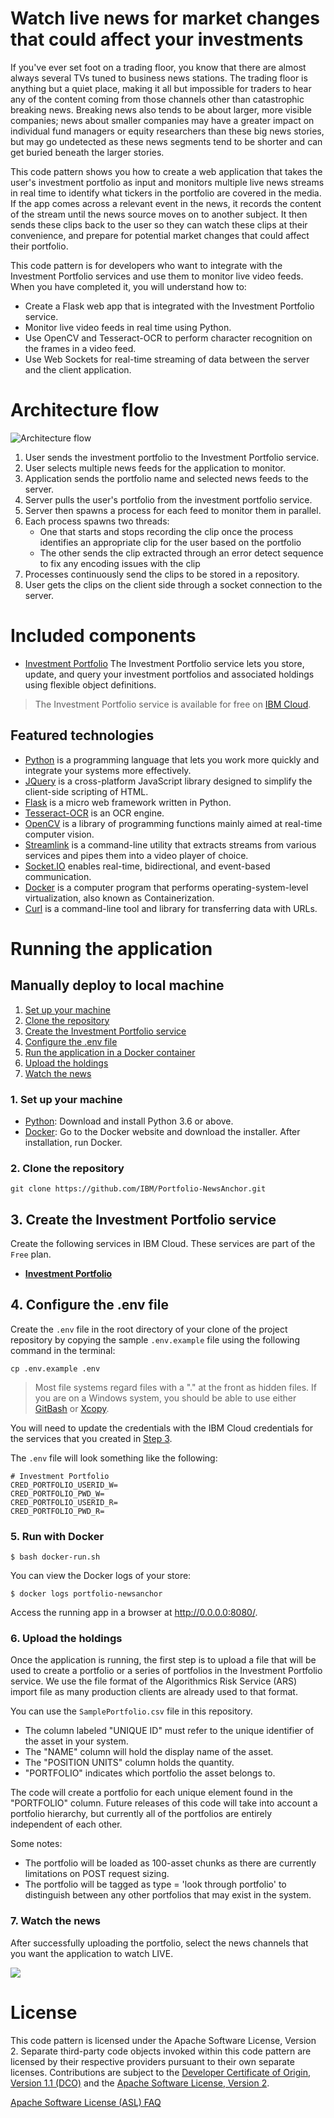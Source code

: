 # Watch live news for market changes that could affect your investments

If you've ever set foot on a trading floor, you know that there are almost always several TVs tuned to business news stations. The trading floor is anything but a quiet place, making it all but impossible for traders to hear any of the content coming from those channels other than catastrophic breaking news. Breaking news also tends to be about larger, more visible companies; news about smaller companies may have a greater impact on individual fund managers or equity researchers than these big news stories, but may go undetected as these news segments tend to be shorter and can get buried beneath the larger stories.

This code pattern shows you how to create a web application that takes the user's investment portfolio as input and monitors multiple live news streams in real time to identify what tickers in the portfolio are covered in the media. If the app comes across a relevant event in the news, it records the content of the stream until the news source moves on to another subject. It then sends these clips back to the user so they can watch these clips at their convenience, and prepare for potential market changes that could affect their portfolio.

This code pattern is for developers who want to integrate with the Investment Portfolio services and use them to monitor live video feeds. When you have completed it, you will understand how to:

* Create a Flask web app that is integrated with the Investment Portfolio service.
* Monitor live video feeds in real time using Python.
* Use OpenCV and Tesseract-OCR to perform character recognition on the frames in a video feed.
* Use Web Sockets for real-time streaming of data between the server and the client application.

# Architecture flow

![Architecture flow](docs/doc-images/arch-flow.png?raw=true)

1. User sends the investment portfolio to the Investment Portfolio service.
2. User selects multiple news feeds for the application to monitor.
3. Application sends the portfolio name and selected news feeds to the server.
4. Server pulls the user's portfolio from the investment portfolio service.
5. Server then spawns a process for each feed to monitor them in parallel.
6. Each process spawns two threads:
   * One that starts and stops recording the clip once the process identifies an appropriate clip for the user based on the portfolio
   * The other sends the clip extracted through an error detect sequence to fix any encoding issues with the clip
7. Processes continuously send the clips to be stored in a repository.
8. User gets the clips on the client side through a socket connection to the server.

# Included components

+ [Investment Portfolio](https://console.ng.bluemix.net/catalog/services/investment-portfolio) The Investment Portfolio service lets you store, update, and query your investment portfolios and associated holdings using flexible object definitions.
> The Investment Portfolio service is available for free on [IBM Cloud](https://console.bluemix.net).

## Featured technologies

* [Python](https://www.python.org/downloads/) is a programming language that lets you work more quickly and integrate your systems more effectively.
* [JQuery](https://jquery.com) is a cross-platform JavaScript library designed to simplify the client-side scripting of HTML.
* [Flask](http://flask.pocoo.org/) is a micro web framework written in Python.
* [Tesseract-OCR](https://github.com/tesseract-ocr/tesseract) is an OCR engine.
* [OpenCV](https://opencv.org/) is a library of programming functions mainly aimed at real-time computer vision.
* [Streamlink](https://streamlink.github.io/) is a command-line utility that extracts streams from various services and pipes them into a video player of choice.
* [Socket.IO](https://socket.io/) enables real-time, bidirectional, and event-based communication.
* [Docker](https://www.docker.com/) is a computer program that performs operating-system-level virtualization, also known as Containerization.
* [Curl](https://curl.haxx.se/) is a command-line tool and library for transferring data with URLs.

# Running the application

## Manually deploy to local machine
1. [Set up your machine](#1-set-up-your-machine)
2. [Clone the repository](#2-clone-the-repository)
3. [Create the Investment Portfolio service](#3-create-the-investment-portfolio-service)
4. [Configure the .env file](#4-configure-the-.env-file)
5. [Run the application in a Docker container](#5-run-with-docker)
6. [Upload the holdings](#6-upload-the-holdings)
7. [Watch the news](#7-watch-the-news)

### 1. Set up your machine
- [Python](https://www.python.org/downloads/): Download and install Python 3.6 or above.
- [Docker](https://www.docker.com/): Go to the Docker website and download the installer. After installation, run Docker.

### 2. Clone the repository

```
git clone https://github.com/IBM/Portfolio-NewsAnchor.git
```

## 3. Create the Investment Portfolio service

Create the following services in IBM Cloud. These services are part of the `Free` plan.

* [**Investment Portfolio**](https://console.ng.bluemix.net/catalog/services/investment-portfolio)


## 4. Configure the .env file

Create the `.env` file in the root directory of your clone of the project repository by copying the sample `.env.example` file using the following command in the terminal:

  ```none
  cp .env.example .env
  ```

> Most file systems regard files with a "." at the front as hidden files.  If you are on a Windows system, you should be able to use either [GitBash](https://git-for-windows.github.io/) or [Xcopy](https://docs.microsoft.com/en-us/windows-server/administration/windows-commands/xcopy).

You will need to update the credentials with the IBM Cloud credentials for the services that you created in [Step 3](#3-create-the-investment-portfolio-service).

The `.env` file will look something like the following:

```none
# Investment Portfolio
CRED_PORTFOLIO_USERID_W=
CRED_PORTFOLIO_PWD_W=
CRED_PORTFOLIO_USERID_R=
CRED_PORTFOLIO_PWD_R=

```

### 5. Run with Docker

```
$ bash docker-run.sh
```

You can view the Docker logs of your store:
```
$ docker logs portfolio-newsanchor
```

Access the running app in a browser at <http://0.0.0.0:8080/>.

### 6. Upload the holdings

Once the application is running, the first step is to upload a file that will be used to create a portfolio or a series of portfolios in the Investment Portfolio service. We use the file format of the Algorithmics Risk Service (ARS) import file as many production clients are already used to that format.

You can use the `SamplePortfolio.csv` file in this repository.

- The column labeled "UNIQUE ID" must refer to the unique identifier of the asset in your system.
- The "NAME" column will hold the display name of the asset.
- The "POSITION UNITS" column holds the quantity.
- "PORTFOLIO" indicates which portfolio the asset belongs to.

The code will create a portfolio for each unique element found in the "PORTFOLIO" column. Future releases of this code will take into account a portfolio hierarchy, but currently all of the portfolios are entirely independent of each other.

Some notes:
- The portfolio will be loaded as 100-asset chunks as there are currently limitations on POST request sizing.
- The portfolio will be tagged as type = 'look through portfolio' to distinguish between any other portfolios that may exist in the system.

### 7. Watch the news

After successfully uploading the portfolio, select the news channels that you want the application to watch LIVE.

![](docs/doc-images/app.png)

# License

This code pattern is licensed under the Apache Software License, Version 2.  Separate third-party code objects invoked within this code pattern are licensed by their respective providers pursuant to their own separate licenses. Contributions are subject to the [Developer Certificate of Origin, Version 1.1 (DCO)](https://developercertificate.org/) and the [Apache Software License, Version 2](http://www.apache.org/licenses/LICENSE-2.0.txt).

[Apache Software License (ASL) FAQ](http://www.apache.org/foundation/license-faq.html#WhatDoesItMEAN)
